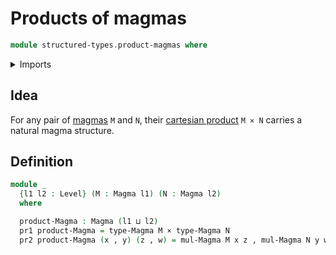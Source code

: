 # Products of magmas

```agda
module structured-types.product-magmas where
```

<details><summary>Imports</summary>

```agda
open import foundation.cartesian-product-types
open import foundation.dependent-pair-types
open import foundation.universe-levels

open import structured-types.magmas
open import structured-types.morphisms-magmas
```

</details>

## Idea

For any pair of [magmas](structured-types.magmas.md) `M` and `N`, their
[cartesian product](foundation.cartesian-product-types.md) `M × N` carries a
natural magma structure.

## Definition

```agda
module _
  {l1 l2 : Level} (M : Magma l1) (N : Magma l2)
  where

  product-Magma : Magma (l1 ⊔ l2)
  pr1 product-Magma = type-Magma M × type-Magma N
  pr2 product-Magma (x , y) (z , w) = mul-Magma M x z , mul-Magma N y w
```
